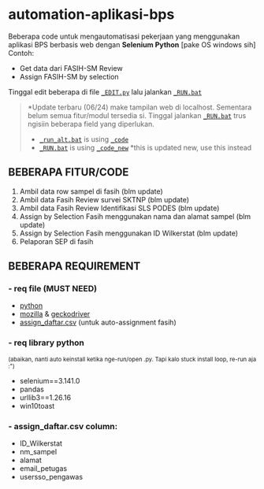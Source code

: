 # automation-aplikasi-bps
Beberapa code untuk mengautomatisasi pekerjaan yang menggunakan aplikasi BPS berbasis web dengan **Selenium Python** [pake OS windows sih]
<br>Contoh:
- Get data dari FASIH-SM Review
- Assign FASIH-SM by selection

Tinggal edit beberapa di file [`_EDIT.py`](/_EDIT.py) lalu jalankan [`_RUN.bat`](/_RUN.bat)

> *Update terbaru (06/24) make tampilan web di localhost. Sementara belum semua fitur/modul tersedia si. Tinggal jalankan [`_RUN.bat`](/_RUN.bat) trus ngisiin beberapa field yang diperlukan.
> - [`_run_alt.bat`](/_run_alt.bat) is using [`_code`](/code)
> - [`_RUN.bat`](/_RUN.bat) is using [`_code_new`](/code_new) *this is updated new, use this instead

## BEBERAPA FITUR/CODE ###
1. Ambil data row sampel di fasih (blm update)
2. Ambil data Fasih Review survei SKTNP (blm update)
3. Ambil data Fasih Review Identifikasi SLS PODES (blm update)
4. Assign by Selection Fasih menggunakan nama dan alamat sampel (blm update)
5. Assign by Selection Fasih menggunakan ID Wilkerstat (blm update)
6. Pelaporan SEP di fasih

## BEBERAPA REQUIREMENT ###

### - req file (MUST NEED)
- [python](https://www.python.org/ftp/python/3.11.0/python-3.11.0-amd64.exe)
- [mozilla](https://www.mozilla.org/firefox/download/thanks/) & [geckodriver](/geckodriver.exe)
- [assign_daftar.csv](/assign_daftar.csv) (untuk auto-assignment fasih)

### - req library python 
<sup>(abaikan, nanti auto keinstall ketika nge-run/open .py. Tapi kalo stuck install loop, re-run aja :")</sup>
- selenium==3.141.0
- pandas
- urllib3==1.26.16
- win10toast

### - assign_daftar.csv column:
- ID_Wilkerstat
- nm_sampel
- alamat
- email_petugas
- usersso_pengawas
